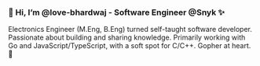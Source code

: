 ### 👋 Hi, I’m @love-bhardwaj - Software Engineer @Snyk ✨

Electronics Engineer (M.Eng, B.Eng) turned self-taught software developer. Passionate about building and sharing knowledge. Primarily working with Go and JavaScript/TypeScript, with a soft spot for C/C++. Gopher at heart. 🚀
<!---
love-bhardwaj/love-bhardwaj is a ✨ special ✨ repository because its `README.md` (this file) appears on your GitHub profile.
You can click the Preview link to take a look at your changes.
--->
